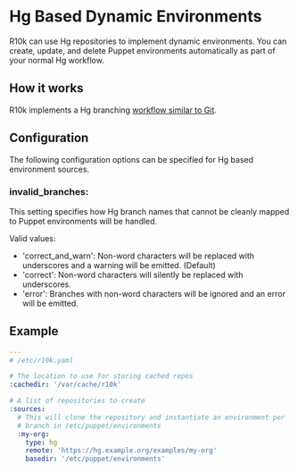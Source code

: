 Hg Based Dynamic Environments
=============================

R10k can use Hg repositories to implement dynamic environments. You can create,
update, and delete Puppet environments automatically as part of your normal Hg
workflow.

How it works
------------

R10k implements a Hg branching [workflow similar to Git](git-environments.mkd).

Configuration
-------------

The following configuration options can be specified for Hg based environment
sources.

### invalid_branches:

This setting specifies how Hg branch names that cannot be cleanly mapped to
Puppet environments will be handled.

Valid values:

  * 'correct_and_warn': Non-word characters will be replaced with underscores
    and a warning will be emitted. (Default)
  * 'correct': Non-word characters will silently be replaced with underscores.
  * 'error': Branches with non-word characters will be ignored and an error will
    be emitted.

Example
-------

```yaml
---
# /etc/r10k.yaml

# The location to use for storing cached repos
:cachedir: '/var/cache/r10k'

# A list of repositories to create
:sources:
  # This will clone the repository and instantiate an environment per
  # branch in /etc/puppet/environments
  :my-org:
    type: hg
    remote: 'https://hg.example.org/examples/my-org'
    basedir: '/etc/puppet/environments'
```
